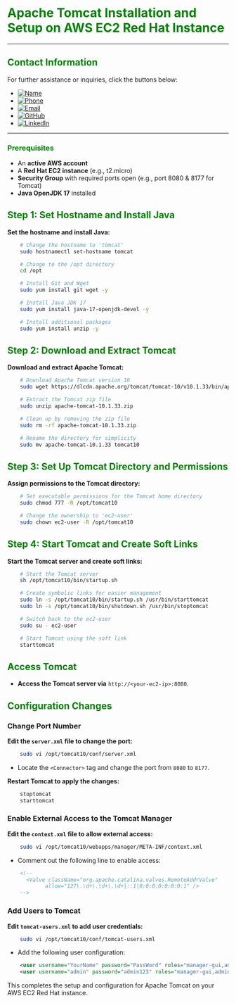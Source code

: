 # **<span style="color:green">Apache Tomcat Installation and Setup on AWS EC2 Red Hat Instance</span>**

---

## **<span style="color:green">Contact Information</span>**

For further assistance or inquiries, click the buttons below:

- [![Name](https://img.shields.io/badge/Name-Nditafon%20Hyson%20Nuigho-brightgreen)](mailto:nditafonhysonn@gmail.com)
- [![Phone](https://img.shields.io/badge/Phone-%2B237679638540-brightgreen)](tel:+237679638540)
- [![Email](https://img.shields.io/badge/Email-nditafonhysonn%40gmail.com-blue)](mailto:nditafonhysonn@gmail.com)
- [![GitHub](https://img.shields.io/badge/GitHub-Hyson--Wayne-lightgrey?logo=github)](https://github.com/Hyson-Wayne)
- [![LinkedIn](https://img.shields.io/badge/LinkedIn-nditafon--hyson-blue?logo=linkedin)](https://www.linkedin.com/in/nditafon-hyson-762a6623b/)

---

### **<span style="color:green">Prerequisites</span>**
- An **active AWS account**
- A **Red Hat EC2 instance** (e.g., t2.micro)
- **Security Group** with required ports open (e.g., port 8080 & 8177 for Tomcat)
- **Java OpenJDK 17** installed

## **<span style="color:green">Step 1: Set Hostname and Install Java</span>**

**Set the hostname and install Java:**
```bash
    # Change the hostname to 'tomcat'
    sudo hostnamectl set-hostname tomcat

    # Change to the /opt directory
    cd /opt

    # Install Git and Wget
    sudo yum install git wget -y

    # Install Java JDK 17
    sudo yum install java-17-openjdk-devel -y

    # Install additional packages
    sudo yum install unzip -y
```

## **<span style="color:green">Step 2: Download and Extract Tomcat</span>**

**Download and extract Apache Tomcat:**
```bash
    # Download Apache Tomcat version 10
    sudo wget https://dlcdn.apache.org/tomcat/tomcat-10/v10.1.33/bin/apache-tomcat-10.1.33.zip

    # Extract the Tomcat zip file
    sudo unzip apache-tomcat-10.1.33.zip

    # Clean up by removing the zip file
    sudo rm -rf apache-tomcat-10.1.33.zip

    # Rename the directory for simplicity
    sudo mv apache-tomcat-10.1.33 tomcat10
```

## **<span style="color:green">Step 3: Set Up Tomcat Directory and Permissions</span>**

**Assign permissions to the Tomcat directory:**
```bash
    # Set executable permissions for the Tomcat home directory
    sudo chmod 777 -R /opt/tomcat10

    # Change the ownership to 'ec2-user'
    sudo chown ec2-user -R /opt/tomcat10
```

## **<span style="color:green">Step 4: Start Tomcat and Create Soft Links</span>**

**Start the Tomcat server and create soft links:**
```bash
    # Start the Tomcat server
    sh /opt/tomcat10/bin/startup.sh

    # Create symbolic links for easier management
    sudo ln -s /opt/tomcat10/bin/startup.sh /usr/bin/starttomcat
    sudo ln -s /opt/tomcat10/bin/shutdown.sh /usr/bin/stoptomcat

    # Switch back to the ec2-user
    sudo su - ec2-user

    # Start Tomcat using the soft link
    starttomcat
```

## **<span style="color:green">Access Tomcat</span>**

- **Access the Tomcat server via** `http://<your-ec2-ip>:8080`.

## **<span style="color:green">Configuration Changes</span>**

### **Change Port Number**
**Edit the `server.xml` file to change the port:**
```bash
    sudo vi /opt/tomcat10/conf/server.xml
```
- Locate the `<Connector>` tag and change the port from `8080` to `8177`.

**Restart Tomcat to apply the changes:**
```bash
    stoptomcat
    starttomcat
```

### **Enable External Access to the Tomcat Manager**
**Edit the `context.xml` file to allow external access:**
```bash
    sudo vi /opt/tomcat10/webapps/manager/META-INF/context.xml
```
- Comment out the following line to enable access:
```xml
    <!--
      <Valve className="org.apache.catalina.valves.RemoteAddrValve"
            allow="127\.\d+\.\d+\.\d+|::1|0:0:0:0:0:0:0:1" />
    -->
```

### **Add Users to Tomcat**
**Edit `tomcat-users.xml` to add user credentials:**
```bash
    sudo vi /opt/tomcat10/conf/tomcat-users.xml
```
- Add the following user configuration:
```xml
    <user username="YourName" password="PassWord" roles="manager-gui,admin-gui"/>
    <user username="admin" password="admin123" roles="manager-gui,admin-gui,manager-script"/>
```

This completes the setup and configuration for Apache Tomcat on your AWS EC2 Red Hat instance.
